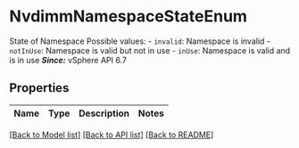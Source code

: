 # NvdimmNamespaceStateEnum

State of Namespace  Possible values: - `invalid`: Namespace is invalid - `notInUse`: Namespace is valid but not in use - `inUse`: Namespace is valid and is in use    ***Since:*** vSphere API 6.7 

## Properties
Name | Type | Description | Notes
------------ | ------------- | ------------- | -------------

[[Back to Model list]](../README.md#documentation-for-models) [[Back to API list]](../README.md#documentation-for-api-endpoints) [[Back to README]](../README.md)


